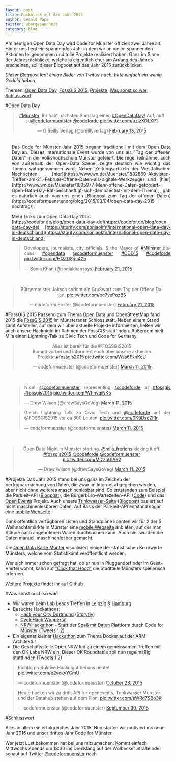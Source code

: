 ```yaml
---
layout: post
title: Rückblick auf das Jahr 2015
author: Gerald Pape
twitter: ubergesundheit
category: blog
---
```

<style>
iframe {
  display: inline-block !important;
}

.story-block {
  margin: 10px auto;
  text-align: center;
}

.story-part {
  display: inline-block;
  width: 500px;
  vertical-align: top;
  text-align: justify;
  padding: 20px;
}
</style>
<script async src="//platform.twitter.com/widgets.js" charset="utf-8"></script>
Am heutigen Open Data Day wird Code for Münster offiziell zwei Jahre alt. Hinter uns liegt ein spannendes Jahr in dem wir an vielen spannenden Aktionen teilgenommen und tolle Projekte realisiert haben. Ganz im Sinne der Jahresrückblicke, welche ja eigentlich eher am Anfang des Jahres erscheinen, soll dieser Blogpost auf das Jahr 2015 zurückblicken.

*Dieser Blogpost lädt einige Bilder von Twitter nach, bitte einfach ein wenig Geduld haben.*


Themen: [Open Data Day](#odd), [FossGIS 2015](#fossgis), [Projekte](#projekte), [Was sonst so war](#sonstso), [Schlusswort](#schlusswort)

#<a name="odd"></a>Open Data Day
<div class="story-block" markdown="1">
<blockquote class="twitter-tweet" data-lang="en"><p lang="de" dir="ltr"><a href="https://twitter.com/hashtag/M%C3%BCnster?src=hash">#Münster</a>: Ihr habt nächsten Samstag einen <a href="https://twitter.com/hashtag/OpenDataDay?src=hash">#OpenDataDay</a>! Auf, auf! ;-)<a href="https://twitter.com/codeformuenster">@codeformuenster</a> <a href="https://twitter.com/codeforde">@codeforde</a> <a href="https://t.co/uzizXOLXP1">pic.twitter.com/uzizXOLXP1</a></p>&mdash; O&#39;Reilly Verlag (@oreillyverlag) <a href="https://twitter.com/oreillyverlag/status/566188820614635520">February 13, 2015</a></blockquote>
<div class="story-part" markdown="1">
Das Code for Münster-Jahr 2015 begann traditionell mit dem Open Data Day an. Dieses internationale Event wurde von uns als "Tag der offenen Daten" in der Volkshochschule Münster gefeiert. Die rege Teilnahme, auch von außerhalb der Open-Data Szene, zeigte deutlich wie wichtig das Thema wahrgenommen wird. Neben Zeitungsartikeln der Westfälischen Nachrichten [hier](https://www.wn.de/Muenster/1882869-Aktivisten-Treffen-am-21.-Februar-Offene-Daten-als-digitale-Werkzeuge) und [hier](https://www.wn.de/Muenster/1895977-Mehr-offene-Daten-gefordert-Open-Data-Day-Rat-beschaeftigt-sich-demnaechst-mit-dem-Thema), gab es natürlich auch von uns einen [Blogpost zum Tag der offenen Daten](https://codeformuenster.org/blog/2015/03/04/open-data-day-2015-nachtrag/).

Mehr Links zum Open Data Day 2015:<br/> [https://codefor.de/blog/open-data-day-de](https://codefor.de/blog/open-data-day-de), [https://storify.com/soniaokfn/international-open-data-day-in-deutschland](https://storify.com/soniaokfn/international-open-data-day-in-deutschland)
<blockquote class="twitter-tweet" data-lang="en"><p lang="en" dir="ltr">Developers, journalists, city officials, &amp; the Mayor of <a href="https://twitter.com/hashtag/M%C3%BCnster?src=hash">#Münster</a> discuss <a href="https://twitter.com/hashtag/opendata?src=hash">#opendata</a> <a href="https://twitter.com/codeformuenster">@codeformuenster</a> <a href="https://twitter.com/hashtag/ODD15?src=hash">#ODD15</a> <a href="https://twitter.com/hashtag/codeforde?src=hash">#codeforde</a> <a href="https://t.co/HQZDSgc42b">pic.twitter.com/HQZDSgc42b</a></p>&mdash; Sonia Khan (@soniakhansays) <a href="https://twitter.com/soniakhansays/status/569090679659372545">February 21, 2015</a></blockquote>
</div>
</div>

<div class="story-block">
<blockquote class="twitter-tweet" data-lang="en"><p lang="de" dir="ltr">Bürgermeister Joksch spricht ein Grußwort zum Tag der Offene Daten. <a href="https://t.co/pc7yePozB3">pic.twitter.com/pc7yePozB3</a></p>&mdash; codeformuenster (@codeformuenster) <a href="https://twitter.com/codeformuenster/status/569065326262034434">February 21, 2015</a></blockquote>

</div>


#<a name="fossgis"></a>FossGIS 2015
Passend zum Thema Open Data und OpenStreetMap fand 2015 die [FossGIS 2015](https://www.fossgis-konferenz.de/2015/) im Münsteraner Schloss statt. Neben einem Stand samt Aufsteller, auf dem wir über aktuelle Projekte informierten, ließen wir auch unsere Hacknight im Rahmen der FossGIS stattfinden. Außerdem hielt Mila einen Lightning-Talk zu Civic Tech und Code for Germany.

<div class="story-block" markdown="1">
<blockquote class="twitter-tweet" data-lang="en"><p lang="de" dir="ltr">Alles ist bereit für die @FOSSGIS2015 <br>Kommt vorbei und informiert euch über unsere aktuellen Projekte.<a href="https://twitter.com/hashtag/fossgis2015?src=hash">#fossgis2015</a> <a href="https://t.co/Wss6FxnKcU">pic.twitter.com/Wss6FxnKcU</a></p>&mdash; codeformuenster (@codeformuenster) <a href="https://twitter.com/codeformuenster/status/575575283874590720">March 11, 2015</a></blockquote>

<div class="story-part" markdown="1">
<blockquote class="twitter-tweet" data-lang="en"><p lang="en" dir="ltr">Nice! <a href="https://twitter.com/codeformuenster">@codeformuenster</a> representing <a href="https://twitter.com/codeforde">@codeforde</a> at <a href="https://twitter.com/hashtag/fossgis?src=hash">#fossgis</a> <a href="https://twitter.com/hashtag/fossgis2015?src=hash">#fossgis2015</a> <a href="https://t.co/WfInvqiNK5">pic.twitter.com/WfInvqiNK5</a></p>&mdash; Drew Wilson (@drewSaysGoVeg) <a href="https://twitter.com/drewSaysGoVeg/status/575609083971117056">March 11, 2015</a></blockquote>
<blockquote class="twitter-tweet" data-lang="en"><p lang="de" dir="ltr">Gleich Lightning Talk zu Civic Tech und <a href="https://twitter.com/codeforde">@codeforde</a> auf der @FOSSGIS2015 vor ca 300 Leuten. <a href="https://t.co/0K9DscZlRr">pic.twitter.com/0K9DscZlRr</a></p>&mdash; codeformuenster (@codeformuenster) <a href="https://twitter.com/codeformuenster/status/575648008504799233">March 11, 2015</a></blockquote>
</div>

<blockquote class="twitter-tweet" data-lang="en"><p lang="en" dir="ltr">Open Data Night in Munster starting. <a href="https://twitter.com/mila_frerichs">@mila_frerichs</a> kicking it off. <a href="https://twitter.com/hashtag/fossgis2015?src=hash">#fossgis2015</a> <a href="https://twitter.com/codeforde">@codeforde</a> <a href="https://twitter.com/codeformuenster">@codeformuenster</a> <a href="https://t.co/MIzzhGlAe2">pic.twitter.com/MIzzhGlAe2</a></p>&mdash; Drew Wilson (@drewSaysGoVeg) <a href="https://twitter.com/drewSaysGoVeg/status/575703251322077184">March 11, 2015</a></blockquote>
</div>

#<a name="projekte"></a>Projekte
Das Jahr 2015 stand bei uns ganz im Zeichen der Verfügbarmachung von Daten, die zwar im Internet abgegeben werden, aber nicht ohne weiteres maschinenlesbar sind. So entstanden zum Beispiel die Parkleit-API ([Blogpost](https://codeformuenster.org/blog/2015/01/26/parkleit-api/)), die Bürgerbüro-Wartezeiten-API ([Code](https://github.com/codeformuenster/buergerbuero)) und das [Open Events](https://events.input23.de/) Projekt. Auch unsere [Trinkwasser-Seite](https://codeformuenster.org/trinkwasser/) ([Blogpost](https://codeformuenster.org/blog/2015/10/28/trinkwasser-app/)) basiert auf nicht maschinenlesbaren Daten. Auf Basis der Parkleit-API entstand sogar eine [mobile Webseite](https://codeformuenster.org/parkhaeuser-mobile/).

Dank öffentlich verfügbaren Listen und Standpläne konnten wir für 2 der 5 Weihnachtsmärkte in Münster eine [mobile Webseite](https://codeformuenster.org/weihnachtsmarkt/) anbieten, auf der man Stände nach angebotenen Waren durchsuchen kann. Auch hier wurden die Daten manuell maschinenlesbar gemacht.

Die [Open Data Karte Münter](https://codeformuenster.org/open-data-karte-muenster/) visualisiert einige der statistischen Kennwerte Münsters, welche vom Statistikamt veröffentlicht werden.

Wer sich immer schon gefragt hat, ob er nun in Pluggendorf oder im Geist-Viertel wohnt, kann auf ["Click that Hood"](https://click-that-hood.com/muenster) die Stadtteile Münsters spielerisch erlernen.

Weitere Projekte findet ihr auf [Github](https://github.com/codeformuenster/)

#<a name="sonstso"></a>Was sonst noch so war:

- Wir waren beim Lab Leads Treffen in [Leipzig](https://twitter.com/codeformuenster/status/581743932016599040) &amp; [Hamburg](https://twitter.com/codeforde/status/652752989988483072)
- Besuchte Hackathons:
  - [Hack your City Dortmund](https://www.hackyourcity.de/dortmund/) ([Storyfiy](https://storify.com/Yannick11/hack-your-city-dortmund))
  - [CycleHack Wuppertal](https://cyclehack-wuppertal.de/)
  - [NRWHackathon](https://www.bildungviernull.nrw/landnrw/de/events/47935/event/9) - Start der [Spaß mit Daten](https://spassmitdaten.de/) Plattform durch Code for Münster (Tweets [1](https://twitter.com/codeformuenster/status/703649101552996352) [2](https://twitter.com/OpenNRW/status/703659882210267136))
- Ein eigener kleiner [Hackathon](https://twitter.com/codeformuenster/status/644958588134363136) zum Thema Docker auf der ARM-Architektur
- Die Geschäftsstelle Open.NRW lud zu einem gemeinsamen Treffen mit den OK Labs NRW ein. Dieser OK Roundtable soll nun regelmäßig stattfinden (Tweets [1](https://twitter.com/webwurst/status/697476267084550146) [2](https://twitter.com/philninh/status/697484873683046401))

<blockquote class="twitter-tweet" data-lang="en"><p lang="de" dir="ltr">Richtig produktive Hacknight bei uns heute! <a href="https://t.co/p2yokyYCmU">pic.twitter.com/p2yokyYCmU</a></p>&mdash; codeformuenster (@codeformuenster) <a href="https://twitter.com/codeformuenster/status/659456009254129665">October 28, 2015</a></blockquote>

<blockquote class="twitter-tweet" data-lang="en"><p lang="de" dir="ltr">Heute hacken wir zu dritt. API für openevents, Trinkwasser Münster und der Datahub stehen auf dem Plan. <a href="https://t.co/eWRd7SBo3K">pic.twitter.com/eWRd7SBo3K</a></p>&mdash; codeformuenster (@codeformuenster) <a href="https://twitter.com/codeformuenster/status/649277742807142400">September 30, 2015</a></blockquote>

#<a name="schlusswort"></a>Schlusswort

Alles in allem ein erfolgreiches Jahr 2015. Nun starten wir motiviert ins neue Jahr 2016 und unser drittes Jahr Code for Münster.

Wer jetzt Lust bekommen hat bei uns mitzumachen: Kommt einfach Mittwochs Abends um 18:30 ins Drei:Klang auf der Wolbecker Straße oder schaut auf Twitter [@codeformuenster](https://twitter.com/codeformuenster) nach
